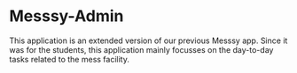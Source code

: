 # Messsy-Admin
This application is an extended version of our previous Messsy app. Since it was for the students, this application mainly focusses on the day-to-day tasks
related to the mess facility.
